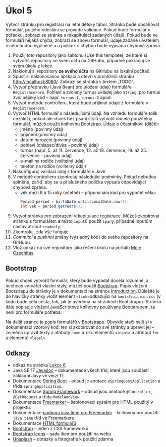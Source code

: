 # Úkol 5

Vytvoř stránku pro registraci na letní dětský tábor. Stránka bude obsahovat formulář, po jeho odeslání se provede validace. Pokud bude formulář v pořádku,
zobrazí se stránka s rekapitulací zadaných údajů. Pokud bude ve formuláři nějaká chyba, zobrazí se znovu formulář, údaje zadané uivatelem v něm budou vyplněné
a u políček s chybou bude vypsána chybová zpráva.  

1. Použij toto repository jako šablonu (Use this template), ze které si vytvoříš repository ve svém účtu na GitHubu, případně pokračuj ve svém úkolu z lekce.
1. Naklonuj si repository **ze svého účtu** na GitHubu na lokální počítač.
1. Spusť si naklonovanou aplikaci a otevři v prohlížeči stránku [http://localhost:8080/](http://localhost:8080/). Zobrazí se stránka s textem „TODO“.
1. Vytvoř přepravku (Java Bean) pro uložení údajů formuláře `RegistraceForm`. Pohlaví a zvolený turnus ukládej jako `String`, pro turnus zvol nějaký kód – např. `turnus-1`, `turnus-2` apod.
1. Vytvoř metodu controlleru, která bude přijímat údaje z formuláře v `RegistraceForm`.
1. Vytvoř HTML formulář s následujícími údaji. Na vzhledu formuláře tolik nezáleží, pokud ale chceš bez psaní stylů vytvořit docela použitelný formulář,
   můžeš použít knihovnu Bootstrap.
   Údaje o účastníkovi (dítěti):
   * jméno (povinný údaj)
   * příjmení (povinný údaj)
   * datum narození (povinný údaj)
   * pohlaví (chlapec/dívka – povinný údaj)
   * turnus (např. 5. až 11. července, 12. až 18. července, 19. až 25. července – povinný údaj)
   * e-mail na rodiče (volitelný údaj)
   * telefon na rodiče (volitelný údaj)
1. Nakonfiguruj validaci údaj z formuláře v Javě.
1. V metodě controlleru zkontroluj následující podmínky. Pokud nebudou splněné, zařiď, aby se u příslušného políčka vypsala odpovídající chybová zpráva. 
   * věk mezi 9 a 15 roky (včetně) – připomínám kód pro výpočet věku:
     ```java
     Period period = birthDate.until(LocalDate.now());
     int vek = period.getYears();
     ```
1. Vytvoř stránku pro zobrazení rekapitulace registrace. Můžeš zkopírovat stránku s formulářem a místo `input`ů použít `span`y, případně inputům nastav atribut `readonly`.   
1. Zkontroluj, zda vše funguje.
1. *Commitni* a *pushnni* změny (výsledný kód) do svého repository na GitHubu.
1. Vlož odkaz na své repository jako řešení úkolu na portálu [Moje Czechitas](https://moje.czechitas.cz).

## Bootstrap
Pokud chceš vytvořit formulář, který bude vypadat docela rozumně, a nechceš vytvářet vlastní styly, můžeš použít [Bootstrap](https://getbootstrap.com/). Popis
vložení Bootstrapu do stránky je v dokumentaci na stránce [Introduction](https://getbootstrap.com/docs/5.2/getting-started/introduction/). Důležité je do
hlavičky stránky vložit element `<link>`odkazující na `bootstrap.min.css` (v kódu bude celá cesta, tak, jak je uvedená na stránkách Bootstrapu). Stránka dále
popisuje vložení JavaScriptové knihovny používané Bootstrapem, ta není pro formuláře potřeba.

Na další stránce je popis [formulářů v Bootstrapu](https://getbootstrap.com/docs/5.2/forms/overview/). Obvykle stačí najít si v dokumentaci vzorový kód, ten si
zkopírovat do své stránky a upravit jej – zejména upravit texty a atributy `name` a `id` u elementů `<input>` a atrinbut `for` u elementů `<label>`.

## Odkazy

* odkaz na stránku [Lekce 6](https://java.czechitas.cz/2023-podzim/java-2-online/lekce-6.html)
* Java SE 17 [Javadoc](https://docs.oracle.com/en/java/javase/17/docs/api/java.base/) – dokumentace všech tříd, které jsou součástí základní Javy ve verzi 17.
* Dokumentace [Spring Boot](https://spring.io/projects/spring-boot#learn) – odsud je anotace `@SpringBootApplication` a třída `SpringApplication`.
* Dokumentace [Spring Framework](https://spring.io/projects/spring-framework#learn) – odsud jsou anotace `@Controller`, `@GetRequest` a třída `ModelAndView`.
* Dokumentace [Freemarker](https://freemarker.apache.org/docs/) – šablonovací systém pro HTML použitý v projektu.
* Dokumentace [podpora java.time pro Freemarker](https://github.com/lazee/freemarker-java-8) – knihovna pro použití `java.time` tříd ve Freemarkeru.
* Dokumentace [HTML formulářů](https://developer.mozilla.org/en-US/docs/Learn/Forms)
* [Bootstrap](https://getbootstrap.com) – jeden z CSS frameworků
* [Bootstrap Icons](https://icons.getbootstrap.com) – sada ikon pro použití na webu
* [Unsplash](https://unsplash.com) – obrázky a fotografie k použití zdarma
